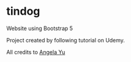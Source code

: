 # tindog
Website using Bootstrap 5

Project created by following tutorial on Udemy.

All credits to [Angela Yu](https://twitter.com/yu_angela?lang=en)
